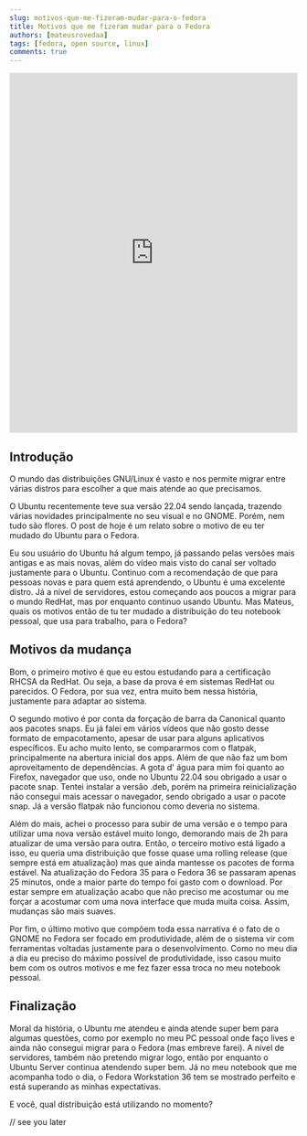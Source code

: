 ```yaml
---
slug: motivos-que-me-fizeram-mudar-para-o-fedora
title: Motivos que me fizeram mudar para o Fedora
authors: [mateusrovedaa]
tags: [fedora, open source, linux]
comments: true
---
```



<iframe width="100%" height="630" src="https://www.youtube.com/embed/eHTq-2JABzo" title="YouTube video player" frameborder="0" allow="accelerometer; autoplay; clipboard-write; encrypted-media; gyroscope; picture-in-picture" allowfullscreen></iframe>

## Introdução
O mundo das distribuições GNU/Linux é vasto e nos permite migrar entre várias distros para escolher a que mais atende ao que precisamos.

O Ubuntu recentemente teve sua versão 22.04 sendo lançada, trazendo várias novidades principalmente no seu visual e no GNOME. Porém, nem tudo são flores. O post de hoje é um relato sobre o motivo de eu ter mudado do Ubuntu para o Fedora.

<!--truncate-->

Eu sou usuário do Ubuntu há algum tempo, já passando pelas versões mais antigas e as mais novas, além do vídeo mais visto do canal ser voltado justamente para o Ubuntu. Continuo com a recomendação de que para pessoas novas e para quem está aprendendo, o Ubuntu é uma excelente distro. Já a nível de servidores, estou começando aos poucos a migrar para o mundo RedHat, mas por enquanto continuo usando Ubuntu. Mas Mateus, quais os motivos então de tu ter mudado a distribuição do teu notebook pessoal, que usa para trabalho, para o Fedora?

## Motivos da mudança
Bom, o primeiro motivo é que eu estou estudando para a certificação RHCSA da RedHat. Ou seja, a base da prova é em sistemas RedHat ou parecidos. O Fedora, por sua vez, entra muito bem nessa história, justamente para adaptar ao sistema.

O segundo motivo é por conta da forçação de barra da Canonical quanto aos pacotes snaps. Eu já falei em vários vídeos que não gosto desse formato de empacotamento, apesar de usar para alguns aplicativos específicos. Eu acho muito lento, se compararmos com o flatpak, principalmente na abertura inicial dos apps. Além de que não faz um bom aproveitamento de dependências. A gota d' água para mim foi quanto ao Firefox, navegador que uso, onde no Ubuntu 22.04 sou obrigado a usar o pacote snap. Tentei instalar a versão .deb, porém na primeira reinicialização não consegui mais acessar o navegador, sendo obrigado a usar o pacote snap. Já a versão flatpak não funcionou como deveria no sistema.

Além do mais, achei o processo para subir de uma versão e o tempo para utilizar uma nova versão estável muito longo, demorando mais de 2h para atualizar de uma versão para outra. Então, o terceiro motivo está ligado a isso, eu queria uma distribuição que fosse quase uma rolling release (que sempre está em atualização) mas que ainda mantesse os pacotes de forma estável. Na atualização do Fedora 35 para o Fedora 36 se passaram apenas 25 minutos, onde a maior parte do tempo foi gasto com o download. Por estar sempre em atualização acabo que não preciso me acostumar ou me forçar a acostumar com uma nova interface que muda muita coisa. Assim, mudanças são mais suaves.

Por fim, o último motivo que compõem toda essa narrativa é o fato de o GNOME no Fedora ser focado em produtividade, além de o sistema vir com ferramentas voltadas justamente para o desenvolvimento. Como no meu dia a dia eu preciso do máximo possível de produtividade, isso casou muito bem com os outros motivos e me fez fazer essa troca no meu notebook pessoal.

## Finalização
Moral da história, o Ubuntu me atendeu e ainda atende super bem para algumas questões, como por exemplo no meu PC pessoal onde faço lives e ainda não consegui migrar para o Fedora (mas embreve farei). A nível de servidores, também não pretendo migrar logo, então por enquanto o Ubuntu Server continua atendendo super bem. Já no meu notebook que me acompanha todo o dia, o Fedora Workstation 36 tem se mostrado perfeito e está superando as minhas expectativas.

E você, qual distribuição está utilizando no momento?

// see you later

